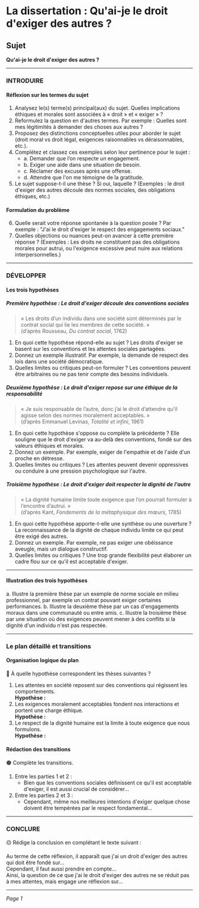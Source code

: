 # La dissertation : Qu'ai-je le droit d'exiger des autres ?

## Sujet
**Qu'ai-je le droit d'exiger des autres ?**

---

### INTRODUIRE

#### Réflexion sur les termes du sujet

1. Analysez le(s) terme(s) principal(aux) du sujet. Quelles implications éthiques et morales sont associées à « droit » et « exiger » ?
2. Reformulez la question en d'autres termes. Par exemple : Quelles sont mes légitimités à demander des choses aux autres ?
3. Proposez des distinctions conceptuelles utiles pour aborder le sujet (droit moral vs droit légal, exigences raisonnables vs déraisonnables, etc.).
4. Complétez et classez ces exemples selon leur pertinence pour le sujet :
   - a. Demander que l’on respecte un engagement.
   - b. Exiger une aide dans une situation de besoin.
   - c. Réclamer des excuses après une offense.
   - d. Attendre que l'on me témoigne de la gratitude.
5. Le sujet suppose-t-il une thèse ? Si oui, laquelle ? (Exemples : le droit d'exiger des autres découle des normes sociales, des obligations éthiques, etc.)

#### Formulation du problème

6. Quelle serait votre réponse spontanée à la question posée ? Par exemple : "J'ai le droit d'exiger le respect des engagements sociaux."
7. Quelles objections ou nuances peut-on avancer à cette première réponse ? (Exemples : Les droits ne constituent pas des obligations morales pour autrui, ou l'exigence excessive peut nuire aux relations interpersonnelles.)

---

### DÉVELOPPER

#### Les trois hypothèses

##### Première hypothèse : Le droit d'exiger découle des conventions sociales

> « Les droits d’un individu dans une société sont déterminés par le contrat social qui lie les membres de cette société. »  
> (d’après Rousseau, *Du contrat social*, 1762)

1. En quoi cette hypothèse répond-elle au sujet ? Les droits d'exiger se basent sur les conventions et les attentes sociales partagées.
2. Donnez un exemple illustratif. Par exemple, la demande de respect des lois dans une société démocratique.
3. Quelles limites ou critiques peut-on formuler ? Les conventions peuvent être arbitraires ou ne pas tenir compte des besoins individuels.

##### Deuxième hypothèse : Le droit d'exiger repose sur une éthique de la responsabilité

> « Je suis responsable de l’autre, donc j’ai le droit d’attendre qu’il agisse selon des normes moralement acceptables. »  
> (d’après Emmanuel Levinas, *Totalité et infini*, 1961)

1. En quoi cette hypothèse s'oppose ou complète la précédente ? Elle souligne que le droit d'exiger va au-delà des conventions, fondé sur des valeurs éthiques et morales.
2. Donnez un exemple. Par exemple, exiger de l'empathie et de l'aide d'un proche en détresse.
3. Quelles limites ou critiques ? Les attentes peuvent devenir oppressives ou conduire à une pression psychologique sur l'autre.

##### Troisième hypothèse : Le droit d'exiger doit respecter la dignité de l'autre

> « La dignité humaine limite toute exigence que l’on pourrait formuler à l’encontre d’autrui. »  
> (d’après Kant, *Fondements de la métaphysique des mœurs*, 1785)

1. En quoi cette hypothèse apporte-t-elle une synthèse ou une ouverture ? La reconnaissance de la dignité de chaque individu limite ce qui peut être exigé des autres.
2. Donnez un exemple. Par exemple, ne pas exiger une obéissance aveugle, mais un dialogue constructif.
3. Quelles limites ou critiques ? Une trop grande flexibilité peut élaborer un cadre flou sur ce qu'il est acceptable d'exiger.

---

#### Illustration des trois hypothèses

a. Illustre la première thèse par un exemple de norme sociale en milieu professionnel, par exemple un contrat pouvant exiger certaines performances.
b. Illustre la deuxième thèse par un cas d'engagements moraux dans une communauté ou entre amis.
c. Illustre la troisième thèse par une situation où des exigences peuvent mener à des conflits si la dignité d'un individu n'est pas respectée.

---

### Le plan détaillé et transitions

#### Organisation logique du plan

🔴 À quelle hypothèse correspondent les thèses suivantes ?

1. Les attentes en société reposent sur des conventions qui régissent les comportements.  
   **Hypothèse :**
2. Les exigences moralement acceptables fondent nos interactions et portent une charge éthique.  
   **Hypothèse :**
3. Le respect de la dignité humaine est la limite à toute exigence que nous formulons.    
   **Hypothèse :**

#### Rédaction des transitions

🟠 Complète les transitions.

1. Entre les parties 1 et 2 :  
   - Bien que les conventions sociales définissent ce qu'il est acceptable d'exiger, il est aussi crucial de considérer...
2. Entre les parties 2 et 3 :  
   - Cependant, même nos meilleures intentions d'exiger quelque chose doivent être tempérées par le respect fondamental...

---

### CONCLURE

🟡 Rédige la conclusion en complétant le texte suivant :

Au terme de cette réflexion, il apparaît que j'ai un droit d'exiger des autres qui doit être fondé sur...  
Cependant, il faut aussi prendre en compte...  
Ainsi, la question de ce que j'ai le droit d'exiger des autres ne se réduit pas à mes attentes, mais engage une réflexion sur... 

---

*Page 1*
